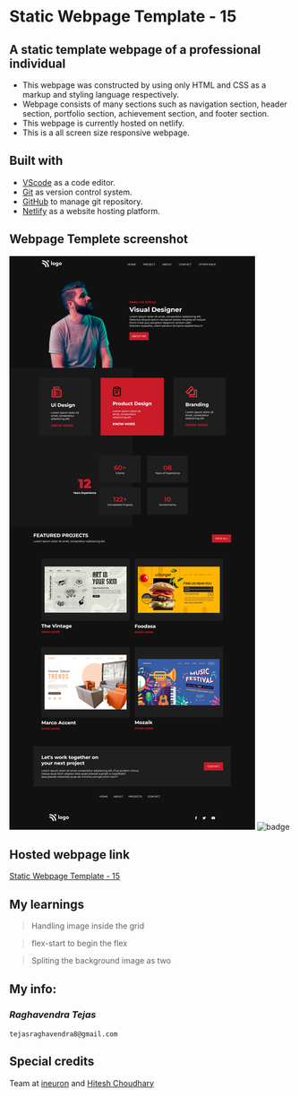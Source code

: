 # Static Webpage Template - 15

## A static template webpage of a professional individual

- This webpage was constructed by using only HTML and CSS as a markup and styling language respectively.
- Webpage consists of many sections such as navigation section, header section, portfolio section, achievement section, and footer section.
- This webpage is currently hosted on netlify.
- This is a all screen size responsive webpage.

## Built with

- [VScode](https://code.visualstudio.com/) as a code editor.
- [Git](https://git-scm.com/) as version control system.
- [GitHub](https://github.com/) to manage git repository.
- [Netlify](https://www.netlify.com/) as a website hosting platform.

## Webpage Templete screenshot

![Webpage template](screenshot.png)
![badge](https://img.shields.io/badge/Time%20taken-6%20hours-green?style=for-the-badge)

## Hosted webpage link

[Static Webpage Template - 15](https://static-webpage-template-15.netlify.app/)

## My learnings

> Handling image inside the grid

> flex-start to begin the flex

> Spliting the background image as two

## My info:

### _*Raghavendra Tejas*_

```shell
tejasraghavendra8@gmail.com
```

## Special credits

Team at [ineuron](https://ineuron.ai/) and [Hitesh Choudhary](https://github.com/hiteshchoudhary)
